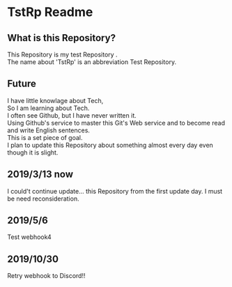 # TstRp Readme
## What is this Repository?
  This Repository is my test Repository .  
  The name about 'TstRp' is an abbreviation Test Repository.  
  
## Future
  I have little knowlage about Tech,  
  So I am learning about Tech.  
  I often see Github, but I have never written it.  
  Using Github's service to master this Git's Web service and to become read and write English sentences.  
  This is a set piece of goal.  
  I plan to update this Repository  about something almost every day even though it is slight.  
  

## 2019/3/13 now
  I could't continue update... this Repository from the first update day. 
  I must be need reconsideration.
  
## 2019/5/6 
  Test webhook4
  
## 2019/10/30
  Retry webhook to Discord!!
  
